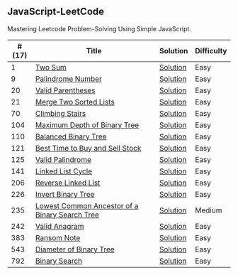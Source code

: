 JavaScript-LeetCode
---
Mastering Leetcode Problem-Solving Using Simple JavaScript.

| #(17) | Title | Solution | Difficulty  |
| ---| ----- | -------- | ---------- | 
| 1 | [Two Sum](https://leetcode.com/problems/two-sum) | [Solution](/pages/solutions/two-sum.mdx) | Easy |
| 9 | [Palindrome Number](https://leetcode.com/problems/palindrome-number) | [Solution](/pages/solutions/palindrome-number.mdx) | Easy |
| 20 | [Valid Parentheses](https://leetcode.com/problems/valid-parentheses) | [Solution](/pages/solutions/valid-parentheses.mdx) | Easy |
| 21 | [Merge Two Sorted Lists](https://leetcode.com/problems/merge-two-sorted-lists) | [Solution](/pages/solutions/merge-two-sorted-lists.mdx) | Easy |
| 70 | [Climbing Stairs](https://leetcode.com/problems/climbing-stairs) | [Solution](/pages/solutions/climbing-stairs.mdx) | Easy |
| 104 | [Maximum Depth of Binary Tree](https://leetcode.com/problems/maximum-depth-of-binary-tree) | [Solution](/pages/solutions/maximum-depth-of-binary-tree.mdx) | Easy |
| 110 | [Balanced Binary Tree](https://leetcode.com/problems/balanced-binary-tree) | [Solution](/pages/solutions/balanced-binary-tree.mdx) | Easy |
| 121 | [Best Time to Buy and Sell Stock](https://leetcode.com/problems/best-time-to-buy-and-sell-stock) | [Solution](/pages/solutions/best-time-to-buy-and-sell-stock.mdx) | Easy |
| 125 | [Valid Palindrome](https://leetcode.com/problems/valid-palindrome) | [Solution](/pages/solutions/valid-palindrome.mdx) | Easy |
| 141 | [Linked List Cycle](https://leetcode.com/problems/linked-list-cycle) | [Solution](/pages/solutions/linked-list-cycle.mdx) | Easy |
| 206 | [Reverse Linked List](https://leetcode.com/problems/reverse-linked-list) | [Solution](/pages/solutions/reverse-linked-list.mdx) | Easy |
| 226 | [Invert Binary Tree](https://leetcode.com/problems/invert-binary-tree) | [Solution](/pages/solutions/invert-binary-tree.mdx) | Easy |
| 235 | [Lowest Common Ancestor of a Binary Search Tree](https://leetcode.com/problems/lowest-common-ancestor-of-a-binary-search-tree) | [Solution](/pages/solutions/lowest-common-ancestor-of-a-binary-search-tree.mdx) | Medium |
| 242 | [Valid Anagram](https://leetcode.com/problems/valid-anagram) | [Solution](/pages/solutions/valid-anagram.mdx) | Easy |
| 383 | [Ransom Note](https://leetcode.com/problems/ransom-note) | [Solution](/pages/solutions/ransom-note.mdx) | Easy |
| 543 | [Diameter of Binary Tree](https://leetcode.com/problems/diameter-of-binary-tree) | [Solution](/pages/solutions/diameter-of-binary-tree.mdx) | Easy |
| 792 | [Binary Search](https://leetcode.com/problems/binary-search) | [Solution](/pages/solutions/binary-search.mdx) | Easy |
